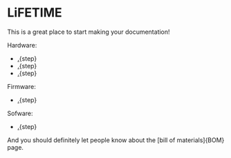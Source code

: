 # LiFETIME

This is a great place to start making your documentation!

Hardware: 

* [.](design_casing.md){step}
* [.](testpage1.md){step}
* [.](ioBoardAssm.md){step}

Firmware:

* [.](firmware_spec.md){step}

Sofware:

* [.](cycling_dataset.md){step}

And you should definitely let people know about the [bill of materials]{BOM} page.